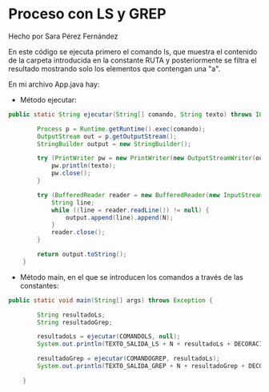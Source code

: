 # Proceso con LS y GREP

Hecho por Sara Pérez Fernández

En este código se ejecuta primero el comando ls, que muestra el contenido de la carpeta introducida en la constante RUTA y posteriormente se filtra el resultado mostrando solo los elementos que contengan una "a".

En mi archivo App.java hay:

- Método ejecutar:

```java
public static String ejecutar(String[] comando, String texto) throws IOException, Exception {

        Process p = Runtime.getRuntime().exec(comando);
        OutputStream out = p.getOutputStream();
        StringBuilder output = new StringBuilder();

        try (PrintWriter pw = new PrintWriter(new OutputStreamWriter(out))) {
            pw.println(texto);
            pw.close();
        }

        try (BufferedReader reader = new BufferedReader(new InputStreamReader(p.getInputStream()))) {
            String line;
            while ((line = reader.readLine()) != null) {
                output.append(line).append(N);
            }
            reader.close();
        }

        return output.toString();
    }
```

- Método main, en el que se introducen los comandos a través de las constantes:

```java
public static void main(String[] args) throws Exception {

        String resultadoLs;
        String resultadoGrep;

        resultadoLs = ejecutar(COMANDOLS, null);
        System.out.println(TEXTO_SALIDA_LS + N + resultadoLs + DECORACION + N);

        resultadoGrep = ejecutar(COMANDOGREP, resultadoLs);
        System.out.println(TEXTO_SALIDA_GREP + N + resultadoGrep + DECORACION);

    }
```
